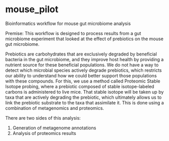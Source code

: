 # mouse_pilot
Bioinformatics workflow for mouse gut microbiome analysis

Premise:
This workflow is designed to process results from a gut microbiome experiment that looked at the effect of prebiotics on the mouse gut microbiome. 

Prebiotics are carbohydrates that are exclusively degraded by beneficial bacteria in the gut microbiome, and they improve host health by providing a nutrient source for these beneficial populations. We do not have a way to detect which microbial species actively degrade prebiotics, which restricts our ability to understand how we could better support those populations with these compounds. For this, we use a method called Proteomic Stable Isotope probing, where a prebiotic composed of stable isotope-labeled carbons is administered to live mice. That stable isotope will be taken up by taxa that are actively degrading the prebiotic, which ultimately allows us to link the prebiotic substrate to the taxa that assimilate it. This is done using a combination of metagenomics and proteomics. 

There are two sides of this analysis: 
1. Generation of metagenome annotations
2. Analysis of proteomics results

